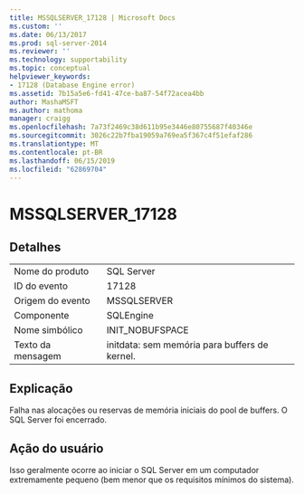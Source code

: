 ```yaml
---
title: MSSQLSERVER_17128 | Microsoft Docs
ms.custom: ''
ms.date: 06/13/2017
ms.prod: sql-server-2014
ms.reviewer: ''
ms.technology: supportability
ms.topic: conceptual
helpviewer_keywords:
- 17128 (Database Engine error)
ms.assetid: 7b15a5e6-fd41-47ce-ba87-54f72acea4bb
author: MashaMSFT
ms.author: mathoma
manager: craigg
ms.openlocfilehash: 7a73f2469c38d611b95e3446e80755687f40346e
ms.sourcegitcommit: 3026c22b7fba19059a769ea5f367c4f51efaf286
ms.translationtype: MT
ms.contentlocale: pt-BR
ms.lasthandoff: 06/15/2019
ms.locfileid: "62869704"
---
```

# <a name="mssqlserver17128"></a>MSSQLSERVER_17128
    
## <a name="details"></a>Detalhes  
  
|||  
|-|-|  
|Nome do produto|SQL Server|  
|ID do evento|17128|  
|Origem do evento|MSSQLSERVER|  
|Componente|SQLEngine|  
|Nome simbólico|INIT_NOBUFSPACE|  
|Texto da mensagem|initdata: sem memória para buffers de kernel.|  
  
## <a name="explanation"></a>Explicação  
 Falha nas alocações ou reservas de memória iniciais do pool de buffers. O SQL Server foi encerrado.  
  
## <a name="user-action"></a>Ação do usuário  
 Isso geralmente ocorre ao iniciar o SQL Server em um computador extremamente pequeno (bem menor que os requisitos mínimos do sistema).  
  
  
